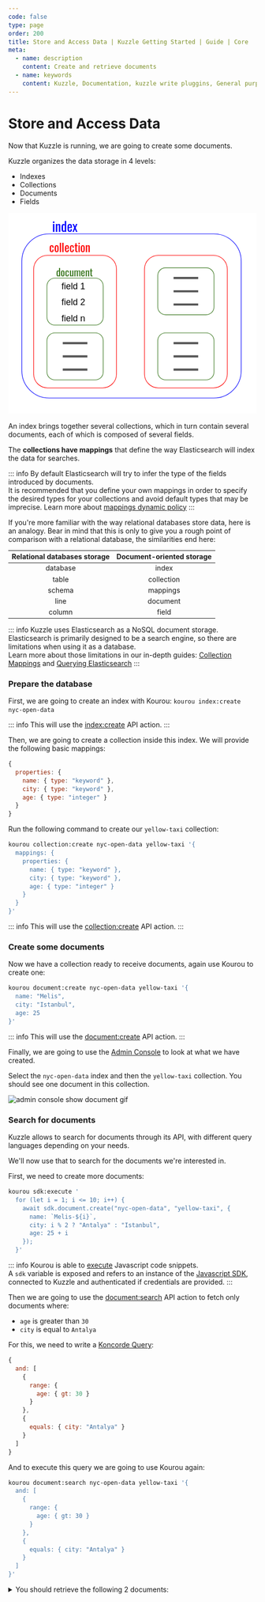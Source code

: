 ```yaml
---
code: false
type: page
order: 200
title: Store and Access Data | Kuzzle Getting Started | Guide | Core
meta:
  - name: description
    content: Create and retrieve documents
  - name: keywords
    content: Kuzzle, Documentation, kuzzle write pluggins, General purpose backend, Write an Application, iot, backend, opensource, realtime, Store and Access Data
---
```


# Store and Access Data

Now that Kuzzle is running, we are going to create some documents.

Kuzzle organizes the data storage in 4 levels: 
  - Indexes
  - Collections
  - Documents
  - Fields

![file hierarchy description](./data-storage-organization.8a731985.png)

An index brings together several collections, which in turn contain several documents, each of which is composed of several fields.

The **collections have mappings** that define the way Elasticsearch will index the data for searches.

::: info
By default Elasticsearch will try to infer the type of the fields introduced by documents.  
It is recommended that you define your own mappings in order to specify the desired types for your collections and avoid default types that may be imprecise.
Learn more about [mappings dynamic policy](/core/2/guides/main-concepts/data-storage#mappings-dynamic-policy)
:::

If you're more familiar with the way relational databases store data, here is an analogy. Bear in mind that this is only to give you a rough point of comparison with a relational database, the similarities end here:

| Relational databases storage | Document-oriented storage |
| :--------------------------: | :-----------------------: |
| database                     | index                     |
| table                        | collection                |
| schema                       | mappings                  |
| line                         | document                  |
| column                       | field                     |

::: info
Kuzzle uses Elasticsearch as a NoSQL document storage.  
Elasticsearch is primarily designed to be a search engine, so there are limitations when using it as a database.  
Learn more about those limitations in our in-depth guides: [Collection Mappings](/core/2/guides/main-concepts/data-storage#mappings-dynamic-policy) and [Querying Elasticsearch](/core/2/guides/main-concepts/querying)
::: 

### Prepare the database

First, we are going to create an index with Kourou: `kourou index:create nyc-open-data`

::: info
This will use the [index:create](/core/2/api/controllers/index/create) API action.
:::

Then, we are going to create a collection inside this index. We will provide the following basic mappings:

```js
{
  properties: {
    name: { type: "keyword" },
    city: { type: "keyword" },
    age: { type: "integer" }
  }
}
```

Run the following command to create our `yellow-taxi` collection: 

```bash
kourou collection:create nyc-open-data yellow-taxi '{
  mappings: {
    properties: {
      name: { type: "keyword" },
      city: { type: "keyword" },
      age: { type: "integer" }
    }
  }
}'
```

::: info
This will use the [collection:create](/core/2/api/controllers/collection/create) API action.
:::


### Create some documents

Now we have a collection ready to receive documents, again use Kourou to create one:

```bash
kourou document:create nyc-open-data yellow-taxi '{
  name: "Melis",
  city: "Istanbul",
  age: 25
}'
```

::: info
This will use the [document:create](/core/2/api/controllers/document/create) API action.
:::

Finally, we are going to use the [Admin Console](http://next-console.kuzzle.io) to look at what we have created.

Select the `nyc-open-data` index and then the `yellow-taxi` collection. You should see one document in this collection.

![admin console show document gif](./admin-console-show-document.gif)

### Search for documents

Kuzzle allows to search for documents through its API, with different query languages depending on your needs.

We'll now use that to search for the documents we're interested in.

First, we need to create more documents:

```bash
kourou sdk:execute '
  for (let i = 1; i <= 10; i++) {
    await sdk.document.create("nyc-open-data", "yellow-taxi", {
      name: `Melis-${i}`,
      city: i % 2 ? "Antalya" : "Istanbul",
      age: 25 + i
    });
  }'
```

::: info
Kourou is able to [execute](https://github.com/kuzzleio/kourou/blob/master/README.md#kourou-sdkexecute-code) Javascript code snippets.  
A `sdk` variable is exposed and refers to an instance of the [Javascript SDK](/sdk/js/7), connected to Kuzzle and authenticated if credentials are provided.
::: 

Then we are going to use the [document:search](/core/2/api/controllers/document/search) API action to fetch only documents where:
 - `age` is greater than `30`
 - `city` is equal to `Antalya`

For this, we need to write a [Koncorde Query](/core/2/guides/main-concepts/querying/#koncorde-query):

```js
{
  and: [
    {
      range: {
        age: { gt: 30 }
      }
    },
    {
      equals: { city: "Antalya" }
    }
  ]
}
```

And to execute this query we are going to use Kourou again:

```bash
kourou document:search nyc-open-data yellow-taxi '{
  and: [
    {
      range: {
        age: { gt: 30 }
      }
    },
    {
      equals: { city: "Antalya" }
    }
  ]
}'
```

<details><summary>You should retrieve the following 2 documents:</summary>

```bash
 🚀 Kourou - Searches for documents
 
 [ℹ] Connecting to http://localhost:7512 ...
 [ℹ] Document ID: OYgZJnUBacNMjDl2504F
 Content: {
  "name": "Melis-7",
  "city": "Antalya",
  "age": 32,
  "_kuzzle_info": {
    "author": "-1",
    "createdAt": 1602662033156,
    "updatedAt": null,
    "updater": null
  }
}
 [ℹ] Document ID: O4gZJnUBacNMjDl2504n
 Content: {
  "name": "Melis-9",
  "city": "Antalya",
  "age": 34,
  "_kuzzle_info": {
    "author": "-1",
    "createdAt": 1602662033189,
    "updatedAt": null,
    "updater": null
  }
}
[✔] 2 documents fetched on a total of 2
```

</details>

<GuidesLinks 
  :prev="{ text: 'Run Kuzzle', url: '/guides/getting-started/run-kuzzle' }" 
  :next="{ text: 'Set up Permissions', url: '/guides/getting-started/set-up-permissions' }" 
/>
